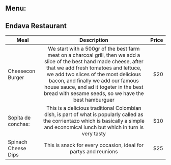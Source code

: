 ## Menu:
## Endava Restaurant 

| Meal   |      Description      |  Price |
|----------|:-------------:|------:|
| Cheesecon Burger   |  We start with a 500gr of the best farm meat on a charcoal grill, then we add a slice of the best hand made cheese, after that we add fresh tomatoes and lettuce, we add two slices of the most delicious bacon, and finally we add our famous house sauce, and ad it togeter in the best bread with sesame seeds, so we have the best hamburguer | $20 |
| Sopita de conchas: |    This is a delicious traditional Colombian dish, is part of what is popularly called as the corrientazo which is basically a simple and economical lunch but which in turn is very tasty   |   $10 |
| Spinach Cheese Dips | This is snack for every occasion, ideal for partys and reunions |    $25 |